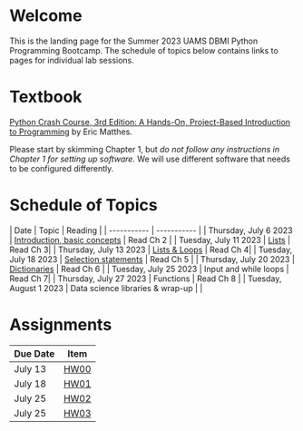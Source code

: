 # Welcome

This is the landing page for the Summer 2023 UAMS DBMI Python Programming Bootcamp. The schedule of topics below contains links to pages for individual lab sessions.

# Textbook

[Python Crash Course, 3rd Edition: A Hands-On, Project-Based Introduction to Programming](https://www.amazon.com/Python-Crash-Course-Eric-Matthes/dp/1718502702) by Eric Matthes.
 
Please start by skimming Chapter 1, but *do not follow any instructions in Chapter 1 for setting up software*. We will use different software that needs to be configured differently.



# Schedule of Topics

| Date      | Topic | Reading |
| ----------- | ----------- |
| Thursday, July 6 2023      | [Introduction, basic concepts](https://github.com/DBMI-Python-Programming-Bootcamp/2023-Python-Programming-Bootcamp-Materials/tree/main/lab-sessions/lab01)	| Read Ch 2      |
| Tuesday, July 11 2023   | [Lists](https://github.com/DBMI-Python-Programming-Bootcamp/2023-Python-Programming-Bootcamp-Materials/tree/main/lab-sessions/lab02)     | Read Ch 3|
| Thursday, July 13 2023   | [Lists & Loops](https://github.com/DBMI-Python-Programming-Bootcamp/2023-Python-Programming-Bootcamp-Materials/tree/main/lab-sessions/lab03)        | Read Ch 4|
| Tuesday, July 18 2023   | [Selection statements](https://github.com/DBMI-Python-Programming-Bootcamp/2023-Python-Programming-Bootcamp-Materials/tree/main/lab-sessions/lab04)        | Read Ch 5 |
| Thursday, July 20 2023   | [Dictionaries](https://github.com/DBMI-Python-Programming-Bootcamp/2023-Python-Programming-Bootcamp-Materials/tree/main/lab-sessions/lab05)        | Read Ch 6 |
| Tuesday, July 25 2023   | Input and while loops        | Read Ch 7|
| Thursday, July 27 2023   | Functions        | Read Ch 8 |
| Tuesday, August 1 2023   | Data science libraries & wrap-up        | |


# Assignments

| Due Date | Item     |
| -------- | -------- |
| July 13     | [HW00](https://github.com/DBMI-Python-Programming-Bootcamp/2023-Python-Programming-Bootcamp-Materials/tree/main/assignments/hw00)         |
| July 18     | [HW01](https://github.com/DBMI-Python-Programming-Bootcamp/2023-Python-Programming-Bootcamp-Materials/tree/main/assignments/hw01)         |
| July 25     | [HW02](https://github.com/DBMI-Python-Programming-Bootcamp/2023-Python-Programming-Bootcamp-Materials/tree/main/assignments/hw02)         |
| July 25     | [HW03](https://github.com/DBMI-Python-Programming-Bootcamp/2023-Python-Programming-Bootcamp-Materials/tree/main/assignments/hw03)         |